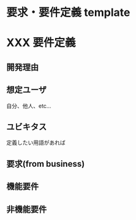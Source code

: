 # 要求・要件定義 template

# XXX 要件定義

## 開発理由

## 想定ユーザ

自分、他人、etc…

## ユビキタス

定義したい用語があれば

## 要求(from business)

## 機能要件

## 非機能要件
